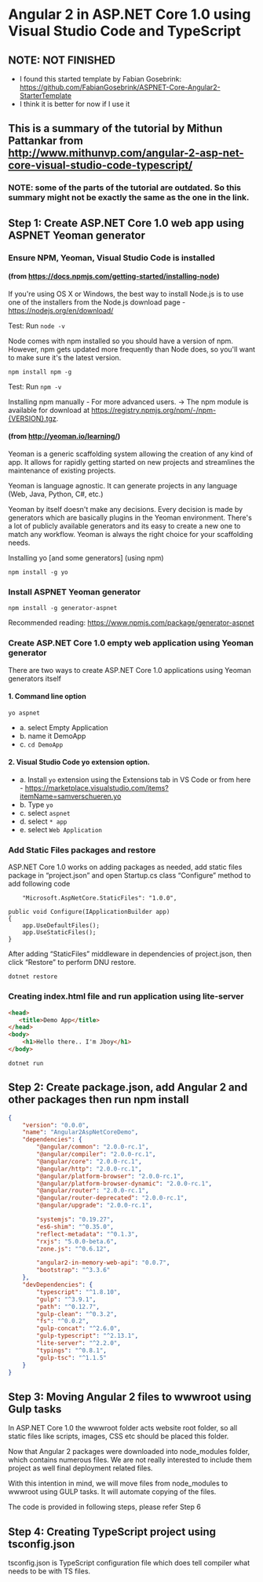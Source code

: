 # Angular 2 in ASP.NET Core 1.0 using Visual Studio Code and TypeScript

## NOTE: NOT FINISHED
 - I found this started template by Fabian Gosebrink: https://github.com/FabianGosebrink/ASPNET-Core-Angular2-StarterTemplate
 - I think it is better for now if I use it

## This is a summary of the tutorial by Mithun Pattankar from http://www.mithunvp.com/angular-2-asp-net-core-visual-studio-code-typescript/
### NOTE: some of the parts of the tutorial are outdated. So this summary might not be exactly the same as the one in the link.

## Step 1: Create ASP.NET Core 1.0 web app using ASPNET Yeoman generator 

### Ensure NPM, Yeoman, Visual Studio Code is installed

#### (from https://docs.npmjs.com/getting-started/installing-node) 
If you're using OS X or Windows, the best way to install Node.js is to use one of the installers from the Node.js download page - https://nodejs.org/en/download/

Test: Run `node -v`

Node comes with npm installed so you should have a version of npm. However, npm gets updated more frequently than Node does, so you'll want to make sure it's the latest version.
```
npm install npm -g
```

Test: Run `npm -v`

Installing npm manually - For more advanced users. -> The npm module is available for download at https://registry.npmjs.org/npm/-/npm-{VERSION}.tgz.

#### (from http://yeoman.io/learning/)
Yeoman is a generic scaffolding system allowing the creation of any kind of app. It allows for rapidly getting started on new projects and streamlines the maintenance of existing projects.

Yeoman is language agnostic. It can generate projects in any language (Web, Java, Python, C#, etc.)

Yeoman by itself doesn't make any decisions. Every decision is made by generators which are basically plugins in the Yeoman environment. There's a lot of publicly available generators and its easy to create a new one to match any workflow. Yeoman is always the right choice for your scaffolding needs.

Installing yo [and some generators] (using npm)
```
npm install -g yo
```

### Install ASPNET Yeoman generator

```
npm install -g generator-aspnet
```

Recommended reading: https://www.npmjs.com/package/generator-aspnet

### Create ASP.NET Core 1.0 empty web application using Yeoman generator

There are two ways to create ASP.NET Core 1.0 applications using Yeoman generators itself
#### 1. Command line option
```
yo aspnet
```
- a. select Empty Application
- b. name it DemoApp
- c. `cd DemoApp`

#### 2. Visual Studio Code  yo extension option.

- a. Install `yo` extension using the Extensions tab in VS Code or from here - https://marketplace.visualstudio.com/items?itemName=samverschueren.yo
- b. Type `yo`
- c. select `aspnet`
- d. select `* app`
- e. select `Web Application`

### Add Static Files packages and restore

ASP.NET Core 1.0 works on adding packages as needed, add static files package in “project.json” and open Startup.cs class “Configure” method to add following code
```
    "Microsoft.AspNetCore.StaticFiles": "1.0.0",
```
```
public void Configure(IApplicationBuilder app)
{
    app.UseDefaultFiles();
    app.UseStaticFiles();
}
```
After adding “StaticFiles” middleware in dependencies of project.json, then click “Restore” to perform DNU restore.

```
dotnet restore
```

### Creating index.html file and run application using lite-server

``` HTML
<head>
   <title>Demo App</title>
</head>
<body>
    <h1>Hello there.. I'm Jboy</h1>
</body>
```
```
dotnet run
```


## Step 2: Create package.json, add Angular 2 and other packages then run npm install

``` JSON
{
    "version": "0.0.0",
    "name": "Angular2AspNetCoreDemo",
    "dependencies": {
        "@angular/common": "2.0.0-rc.1",
        "@angular/compiler": "2.0.0-rc.1",
        "@angular/core": "2.0.0-rc.1",
        "@angular/http": "2.0.0-rc.1",
        "@angular/platform-browser": "2.0.0-rc.1",
        "@angular/platform-browser-dynamic": "2.0.0-rc.1",
        "@angular/router": "2.0.0-rc.1",
        "@angular/router-deprecated": "2.0.0-rc.1",
        "@angular/upgrade": "2.0.0-rc.1",

        "systemjs": "0.19.27",
        "es6-shim": "^0.35.0",
        "reflect-metadata": "^0.1.3",
        "rxjs": "5.0.0-beta.6",
        "zone.js": "^0.6.12",

        "angular2-in-memory-web-api": "0.0.7",
        "bootstrap": "^3.3.6"
    },
    "devDependencies": {
        "typescript": "^1.8.10",
        "gulp": "^3.9.1",
        "path": "^0.12.7",
        "gulp-clean": "^0.3.2",
        "fs": "^0.0.2",
        "gulp-concat": "^2.6.0",
        "gulp-typescript": "^2.13.1",
        "lite-server": "^2.2.0",
        "typings": "^0.8.1",
        "gulp-tsc": "^1.1.5"
    }
}
```

## Step 3: Moving Angular 2 files to wwwroot using Gulp tasks

In ASP.NET Core 1.0 the wwwroot folder acts website root folder, so all static files like scripts, images, CSS etc should be placed this folder.

Now that Angular 2 packages were downloaded into node_modules folder, which contains numerous files. We are not really interested to include them project as well final deployment related files.

With this intention in mind, we will move files from node_modules to wwwroot using GULP tasks. It will automate copying of the files.

The code is provided in following steps, please refer Step 6

## Step 4: Creating TypeScript project using tsconfig.json

> 
tsconfig.json is TypeScript configuration file which does tell compiler what needs to be with TS files.